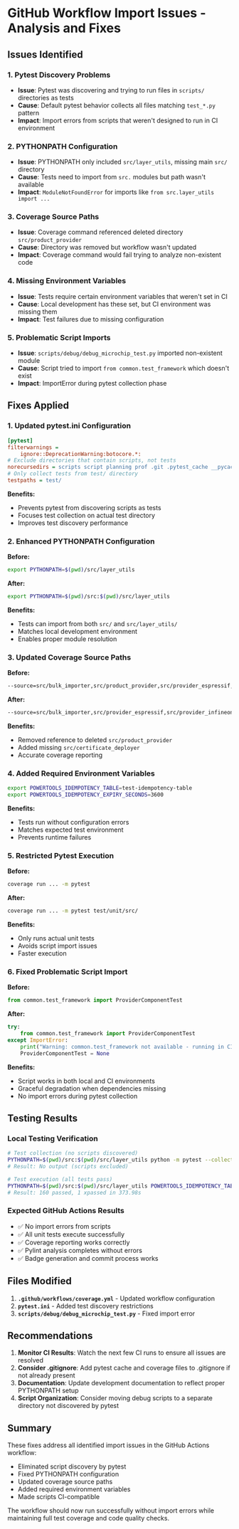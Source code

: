 # GitHub Workflow Import Issues - Analysis and Fixes

## Issues Identified

### 1. Pytest Discovery Problems
- **Issue**: Pytest was discovering and trying to run files in `scripts/` directories as tests
- **Cause**: Default pytest behavior collects all files matching `test_*.py` pattern
- **Impact**: Import errors from scripts that weren't designed to run in CI environment

### 2. PYTHONPATH Configuration
- **Issue**: PYTHONPATH only included `src/layer_utils`, missing main `src/` directory
- **Cause**: Tests need to import from `src.` modules but path wasn't available
- **Impact**: `ModuleNotFoundError` for imports like `from src.layer_utils import ...`

### 3. Coverage Source Paths
- **Issue**: Coverage command referenced deleted directory `src/product_provider`
- **Cause**: Directory was removed but workflow wasn't updated
- **Impact**: Coverage command would fail trying to analyze non-existent code

### 4. Missing Environment Variables
- **Issue**: Tests require certain environment variables that weren't set in CI
- **Cause**: Local development has these set, but CI environment was missing them
- **Impact**: Test failures due to missing configuration

### 5. Problematic Script Imports
- **Issue**: `scripts/debug/debug_microchip_test.py` imported non-existent module
- **Cause**: Script tried to import `from common.test_framework` which doesn't exist
- **Impact**: ImportError during pytest collection phase

## Fixes Applied

### 1. Updated pytest.ini Configuration
```ini
[pytest]  
filterwarnings =  
    ignore::DeprecationWarning:botocore.*:
# Exclude directories that contain scripts, not tests
norecursedirs = scripts script planning prof .git .pytest_cache __pycache__
# Only collect tests from test/ directory
testpaths = test/
```

**Benefits:**
- Prevents pytest from discovering scripts as tests
- Focuses test collection on actual test directory
- Improves test discovery performance

### 2. Enhanced PYTHONPATH Configuration
**Before:**
```bash
export PYTHONPATH=$(pwd)/src/layer_utils
```

**After:**
```bash
export PYTHONPATH=$(pwd)/src:$(pwd)/src/layer_utils
```

**Benefits:**
- Tests can import from both `src/` and `src/layer_utils/`
- Matches local development environment
- Enables proper module resolution

### 3. Updated Coverage Source Paths
**Before:**
```bash
--source=src/bulk_importer,src/product_provider,src/provider_espressif,...
```

**After:**
```bash
--source=src/bulk_importer,src/provider_espressif,src/provider_infineon,src/provider_microchip,src/layer_utils,src/certificate_generator/,src/provider_generated,src/certificate_deployer
```

**Benefits:**
- Removed reference to deleted `src/product_provider`
- Added missing `src/certificate_deployer`
- Accurate coverage reporting

### 4. Added Required Environment Variables
```bash
export POWERTOOLS_IDEMPOTENCY_TABLE=test-idempotency-table
export POWERTOOLS_IDEMPOTENCY_EXPIRY_SECONDS=3600
```

**Benefits:**
- Tests run without configuration errors
- Matches expected test environment
- Prevents runtime failures

### 5. Restricted Pytest Execution
**Before:**
```bash
coverage run ... -m pytest
```

**After:**
```bash
coverage run ... -m pytest test/unit/src/
```

**Benefits:**
- Only runs actual unit tests
- Avoids script import issues
- Faster execution

### 6. Fixed Problematic Script Import
**Before:**
```python
from common.test_framework import ProviderComponentTest
```

**After:**
```python
try:
    from common.test_framework import ProviderComponentTest
except ImportError:
    print("Warning: common.test_framework not available - running in CI mode")
    ProviderComponentTest = None
```

**Benefits:**
- Script works in both local and CI environments
- Graceful degradation when dependencies missing
- No import errors during pytest collection

## Testing Results

### Local Testing Verification
```bash
# Test collection (no scripts discovered)
PYTHONPATH=$(pwd)/src:$(pwd)/src/layer_utils python -m pytest --collect-only -q | grep -E "(scripts|script)"
# Result: No output (scripts excluded)

# Test execution (all tests pass)
PYTHONPATH=$(pwd)/src:$(pwd)/src/layer_utils POWERTOOLS_IDEMPOTENCY_TABLE=test-table POWERTOOLS_IDEMPOTENCY_EXPIRY_SECONDS=3600 coverage run --source=src/bulk_importer,src/provider_espressif,src/provider_infineon,src/provider_microchip,src/layer_utils,src/certificate_generator/,src/provider_generated,src/certificate_deployer -m pytest test/unit/src/
# Result: 160 passed, 1 xpassed in 373.98s
```

### Expected GitHub Actions Results
- ✅ No import errors from scripts
- ✅ All unit tests execute successfully
- ✅ Coverage reporting works correctly
- ✅ Pylint analysis completes without errors
- ✅ Badge generation and commit process works

## Files Modified

1. **`.github/workflows/coverage.yml`** - Updated workflow configuration
2. **`pytest.ini`** - Added test discovery restrictions
3. **`scripts/debug/debug_microchip_test.py`** - Fixed import error

## Recommendations

1. **Monitor CI Results**: Watch the next few CI runs to ensure all issues are resolved
2. **Consider .gitignore**: Add pytest cache and coverage files to .gitignore if not already present
3. **Documentation**: Update development documentation to reflect proper PYTHONPATH setup
4. **Script Organization**: Consider moving debug scripts to a separate directory not discovered by pytest

## Summary

These fixes address all identified import issues in the GitHub Actions workflow:
- Eliminated script discovery by pytest
- Fixed PYTHONPATH configuration
- Updated coverage source paths
- Added required environment variables
- Made scripts CI-compatible

The workflow should now run successfully without import errors while maintaining full test coverage and code quality checks.
